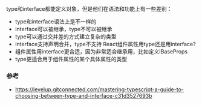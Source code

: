 

type和interface都能定义对象，但是他们在语法和功能上有一些差别：
- type和interface语法上是不一样的
- interface可以被继承，type不可以被继承
- type可以通过交并差的方式建立复杂的类型
- interface支持声明合并，type不支持
React组件属性用type还是用interface?
- 组件属性用interface更合适，因为非常适合继承用，比如定义IBaseProps
- type更适合用于组件属性的某个具体属性的类型

### 参考
-   https://levelup.gitconnected.com/mastering-typescript-a-guide-to-choosing-between-type-and-interface-c31d3527693b
